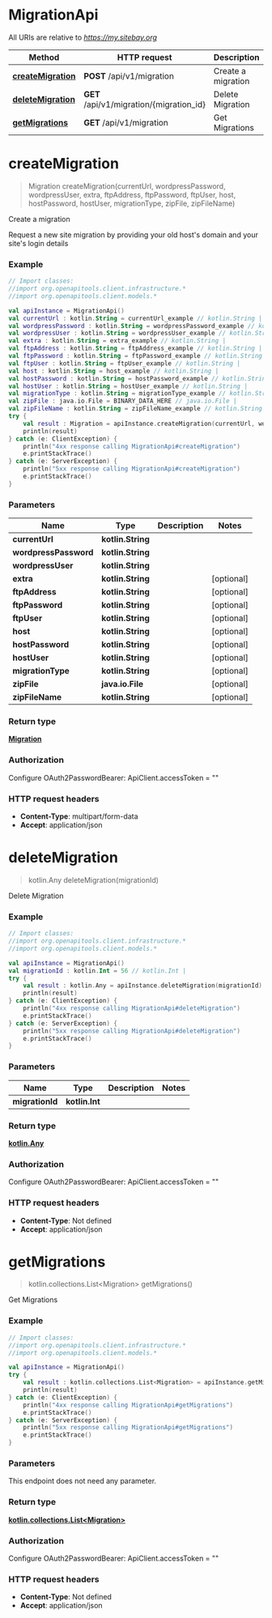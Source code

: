 # MigrationApi

All URIs are relative to *https://my.sitebay.org*

Method | HTTP request | Description
------------- | ------------- | -------------
[**createMigration**](MigrationApi.md#createMigration) | **POST** /api/v1/migration | Create a migration
[**deleteMigration**](MigrationApi.md#deleteMigration) | **GET** /api/v1/migration/{migration_id} | Delete Migration
[**getMigrations**](MigrationApi.md#getMigrations) | **GET** /api/v1/migration | Get Migrations


<a name="createMigration"></a>
# **createMigration**
> Migration createMigration(currentUrl, wordpressPassword, wordpressUser, extra, ftpAddress, ftpPassword, ftpUser, host, hostPassword, hostUser, migrationType, zipFile, zipFileName)

Create a migration

Request a new site migration by providing your old host&#39;s domain and your site&#39;s login details

### Example
```kotlin
// Import classes:
//import org.openapitools.client.infrastructure.*
//import org.openapitools.client.models.*

val apiInstance = MigrationApi()
val currentUrl : kotlin.String = currentUrl_example // kotlin.String | 
val wordpressPassword : kotlin.String = wordpressPassword_example // kotlin.String | 
val wordpressUser : kotlin.String = wordpressUser_example // kotlin.String | 
val extra : kotlin.String = extra_example // kotlin.String | 
val ftpAddress : kotlin.String = ftpAddress_example // kotlin.String | 
val ftpPassword : kotlin.String = ftpPassword_example // kotlin.String | 
val ftpUser : kotlin.String = ftpUser_example // kotlin.String | 
val host : kotlin.String = host_example // kotlin.String | 
val hostPassword : kotlin.String = hostPassword_example // kotlin.String | 
val hostUser : kotlin.String = hostUser_example // kotlin.String | 
val migrationType : kotlin.String = migrationType_example // kotlin.String | 
val zipFile : java.io.File = BINARY_DATA_HERE // java.io.File | 
val zipFileName : kotlin.String = zipFileName_example // kotlin.String | 
try {
    val result : Migration = apiInstance.createMigration(currentUrl, wordpressPassword, wordpressUser, extra, ftpAddress, ftpPassword, ftpUser, host, hostPassword, hostUser, migrationType, zipFile, zipFileName)
    println(result)
} catch (e: ClientException) {
    println("4xx response calling MigrationApi#createMigration")
    e.printStackTrace()
} catch (e: ServerException) {
    println("5xx response calling MigrationApi#createMigration")
    e.printStackTrace()
}
```

### Parameters

Name | Type | Description  | Notes
------------- | ------------- | ------------- | -------------
 **currentUrl** | **kotlin.String**|  |
 **wordpressPassword** | **kotlin.String**|  |
 **wordpressUser** | **kotlin.String**|  |
 **extra** | **kotlin.String**|  | [optional]
 **ftpAddress** | **kotlin.String**|  | [optional]
 **ftpPassword** | **kotlin.String**|  | [optional]
 **ftpUser** | **kotlin.String**|  | [optional]
 **host** | **kotlin.String**|  | [optional]
 **hostPassword** | **kotlin.String**|  | [optional]
 **hostUser** | **kotlin.String**|  | [optional]
 **migrationType** | **kotlin.String**|  | [optional]
 **zipFile** | **java.io.File**|  | [optional]
 **zipFileName** | **kotlin.String**|  | [optional]

### Return type

[**Migration**](Migration.md)

### Authorization


Configure OAuth2PasswordBearer:
    ApiClient.accessToken = ""

### HTTP request headers

 - **Content-Type**: multipart/form-data
 - **Accept**: application/json

<a name="deleteMigration"></a>
# **deleteMigration**
> kotlin.Any deleteMigration(migrationId)

Delete Migration

### Example
```kotlin
// Import classes:
//import org.openapitools.client.infrastructure.*
//import org.openapitools.client.models.*

val apiInstance = MigrationApi()
val migrationId : kotlin.Int = 56 // kotlin.Int | 
try {
    val result : kotlin.Any = apiInstance.deleteMigration(migrationId)
    println(result)
} catch (e: ClientException) {
    println("4xx response calling MigrationApi#deleteMigration")
    e.printStackTrace()
} catch (e: ServerException) {
    println("5xx response calling MigrationApi#deleteMigration")
    e.printStackTrace()
}
```

### Parameters

Name | Type | Description  | Notes
------------- | ------------- | ------------- | -------------
 **migrationId** | **kotlin.Int**|  |

### Return type

[**kotlin.Any**](kotlin.Any.md)

### Authorization


Configure OAuth2PasswordBearer:
    ApiClient.accessToken = ""

### HTTP request headers

 - **Content-Type**: Not defined
 - **Accept**: application/json

<a name="getMigrations"></a>
# **getMigrations**
> kotlin.collections.List&lt;Migration&gt; getMigrations()

Get Migrations

### Example
```kotlin
// Import classes:
//import org.openapitools.client.infrastructure.*
//import org.openapitools.client.models.*

val apiInstance = MigrationApi()
try {
    val result : kotlin.collections.List<Migration> = apiInstance.getMigrations()
    println(result)
} catch (e: ClientException) {
    println("4xx response calling MigrationApi#getMigrations")
    e.printStackTrace()
} catch (e: ServerException) {
    println("5xx response calling MigrationApi#getMigrations")
    e.printStackTrace()
}
```

### Parameters
This endpoint does not need any parameter.

### Return type

[**kotlin.collections.List&lt;Migration&gt;**](Migration.md)

### Authorization


Configure OAuth2PasswordBearer:
    ApiClient.accessToken = ""

### HTTP request headers

 - **Content-Type**: Not defined
 - **Accept**: application/json

